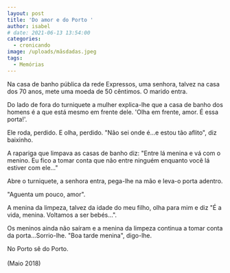 ```yaml
---
layout: post
title: 'Do amor e do Porto '
author: isabel
# date: 2021-06-13 13:54:00
categories:
  - cronicando
image: /uploads/mãsdadas.jpeg
tags:
  - Memórias
---
```

Na casa de banho p&uacute;blica da rede Expressos, uma senhora, talvez na casa dos 70 anos, mete uma moeda de 50 c&ecirc;ntimos. O marido entra.&nbsp;

Do lado de fora do turniquete a mulher explica-lhe que a casa de banho dos homens é a que est&aacute; mesmo em frente dele. 'Olha em frente, amor. &Eacute; essa porta\!'.&nbsp;

Ele roda, perdido. E olha, perdido. "N&atilde;o sei onde é…e estou t&atilde;o aflito", diz baixinho.

A rapariga que limpava as casas de banho diz: "Entre l&aacute; menina e v&aacute; com o menino. Eu fico a tomar conta que n&atilde;o entre ninguém enquanto voc&ecirc; l&aacute; estiver com ele…"

Abre o turniquete, a senhora entra, pega-lhe na m&atilde;o e leva-o porta adentro.

"Aguenta um pouco, amor".

A menina da limpeza, talvez da idade do meu filho, olha para mim e diz "&Eacute; a vida, menina. Voltamos a ser bebés…".

Os meninos ainda n&atilde;o sa&iacute;ram e a menina da limpeza continua a tomar conta da porta…Sorrio-lhe. "Boa tarde menina", digo-lhe.

No Porto s&ecirc; do Porto. ️<br><br>(Maio 2018)

